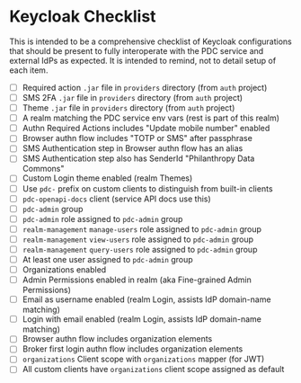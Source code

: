 # Keycloak Checklist

This is intended to be a comprehensive checklist of Keycloak configurations that
should be present to fully interoperate with the PDC service and external IdPs
as expected. It is intended to remind, not to detail setup of each item.

- [ ] Required action `.jar` file in `providers` directory (from `auth` project)
- [ ] SMS 2FA `.jar` file in `providers` directory (from `auth` project)
- [ ] Theme `.jar` file in `providers` directory (from `auth` project)
- [ ] A realm matching the PDC service env vars (rest is part of this realm)
- [ ] Authn Required Actions includes "Update mobile number" enabled
- [ ] Browser authn flow includes "TOTP or SMS" after passphrase
- [ ] SMS Authentication step in Browser authn flow has an alias
- [ ] SMS Authentication step also has SenderId "Philanthropy Data Commons"
- [ ] Custom Login theme enabled (realm Themes)
- [ ] Use `pdc-` prefix on custom clients to distinguish from built-in clients
- [ ] `pdc-openapi-docs` client (service API docs use this)
- [ ] `pdc-admin` group
- [ ] `pdc-admin` role assigned to `pdc-admin` group
- [ ] `realm-management` `manage-users` role assigned to `pdc-admin` group
- [ ] `realm-management` `view-users` role assigned to `pdc-admin` group
- [ ] `realm-management` `query-users` role assigned to `pdc-admin` group
- [ ] At least one user assigned to `pdc-admin` group
- [ ] Organizations enabled
- [ ] Admin Permissions enabled in realm (aka Fine-grained Admin Permissions)
- [ ] Email as username enabled (realm Login, assists IdP domain-name matching)
- [ ] Login with email enabled (realm Login, assists IdP domain-name matching)
- [ ] Browser authn flow includes organization elements
- [ ] Broker first login authn flow includes organization elements
- [ ] `organizations` Client scope with `organizations` mapper (for JWT)
- [ ] All custom clients have `organizations` client scope assigned as default
